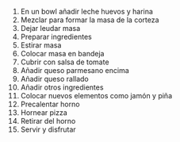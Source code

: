 1. En un bowl añadir leche huevos y harina
2. Mezclar para formar la masa de la corteza
3. Dejar leudar masa
4. Preparar ingredientes
5. Estirar masa
6. Colocar masa en bandeja
7. Cubrir con salsa de tomate
8. Añadir queso parmesano encima
9. Añadir queso rallado
10. Añadir otros ingredientes
11. Colocar nuevos elementos como jamón y piña
12. Precalentar horno
13. Hornear pizza
14. Retirar del horno
15. Servir y disfrutar

